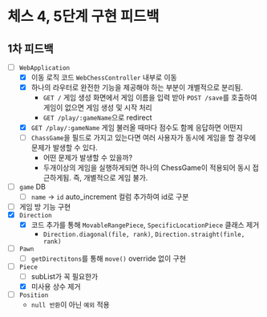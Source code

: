 # 체스 4, 5단계 구현 피드백

## 1차 피드백

- [ ] `WebApplication`
    - [x] 이동 로직 코드 `WebChessController` 내부로 이동
    - [x] 하나의 라우터로 완전한 기능을 제공해야 하는 부분이 개별적으로 분리됨.
        - `GET /` 게임 생성 화면에서 게임 이름을 입력 받아 `POST /save`를 호출하여 게임이 없으면 게임 생성 및 시작 처리
        - `GET /play/:gameName`으로 redirect
    - [x] `GET /play/:gameName` 게임 불러올 때마다 점수도 함께 응답하면 어떤지
    - [ ] `ChassGame`을 필드로 가지고 있는다면 여러 사용자가 동시에 게임을 할 경우에 문제가 발생할 수 있다.
        - 어떤 문제가 발생할 수 있을까?
        - 두개이상의 게임을 실행하게되면 하나의 ChessGame이 적용되어 동시 접근하게됨. 즉, 개별적으로 게임 불가.
- [ ] `game` DB
    - [ ] `name` -> `id` auto_increment 컬럼 추가하여 id로 구분
- [ ] 게임 방 기능 구현
- [x] `Direction`
    - [x] 코드 추가를 통해 `MovableRangePiece`, `SpecificLocationPiece` 클래스 제거
        - `Direction.diagonal(file, rank)`, `Direction.straight(finle, rank)`
- [ ] `Pawn`
    - [ ] `getDirectitons`를 통해 `move()` override 없이 구현
- [ ] `Piece`
    - [ ] subList가 꼭 필요한가
    - [x] 미사용 상수 제거
- [ ] `Position`
    - `null 반환`이 아닌 `예외` 적용
